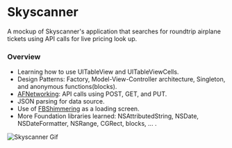# Skyscanner

A mockup of Skyscanner's application that searches for roundtrip airplane tickets using API calls for live pricing look up.

### Overview

* Learning how to use UITableView and UITableViewCells.
* Design Patterns: Factory, Model-View-Controller architecture, Singleton, and anonymous functions(blocks).
* [AFNetworking](https://github.com/AFNetworking/AFNetworking): API calls using POST, GET, and PUT.
* JSON parsing for data source.
* Use of [FBShimmering](https://github.com/facebook/Shimmer) as a loading screen.
* More Foundation libraries learned: NSAttributedString, NSDate, NSDateFormatter, NSRange, CGRect, blocks, ... .

![Skyscanner Gif](https://camo.githubusercontent.com/2a5d180a2b88066b2c10259c2b6232c86c82bd3b/687474703a2f2f692e67697068792e636f6d2f336f37544b4748456f4b5878426f6a6177672e676966)
